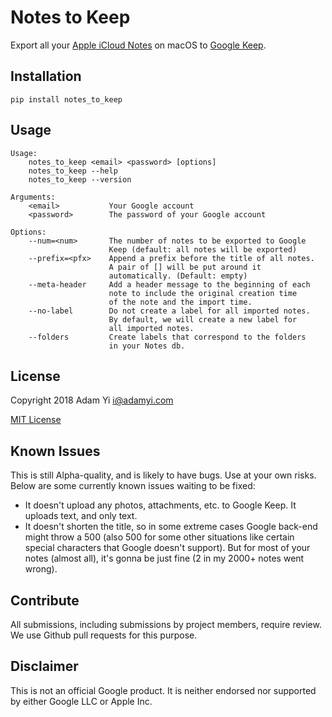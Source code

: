 # Notes to Keep
Export all your [Apple iCloud Notes](https://www.icloud.com/notes) on macOS to [Google Keep](https://keep.corp.google.com).

## Installation
```
pip install notes_to_keep
```

## Usage
```
Usage:
    notes_to_keep <email> <password> [options]
    notes_to_keep --help
    notes_to_keep --version

Arguments:
    <email>           Your Google account
    <password>        The password of your Google account

Options:
    --num=<num>       The number of notes to be exported to Google
                      Keep (default: all notes will be exported)
    --prefix=<pfx>    Append a prefix before the title of all notes.
                      A pair of [] will be put around it
                      automatically. (Default: empty)
    --meta-header     Add a header message to the beginning of each
                      note to include the original creation time
                      of the note and the import time.
    --no-label        Do not create a label for all imported notes.
                      By default, we will create a new label for
                      all imported notes.
    --folders         Create labels that correspond to the folders
                      in your Notes db.
```

## License
Copyright 2018 Adam Yi <i@adamyi.com>

[MIT License](LICENSE)

## Known Issues
This is still Alpha-quality, and is likely to have bugs. Use at your own risks. Below are some currently known issues waiting to be fixed:

* It doesn't upload any photos, attachments, etc. to Google Keep. It uploads text, and only text.
* It doesn't shorten the title, so in some extreme cases Google back-end might throw a 500 (also 500 for some other situations like certain special characters that Google doesn't support). But for most of your notes (almost all), it's gonna be just fine (2 in my 2000+ notes went wrong).

## Contribute
All submissions, including submissions by project members, require review. We use Github pull requests for this purpose.

## Disclaimer
This is not an official Google product. It is neither endorsed nor supported by either Google LLC or Apple Inc.
